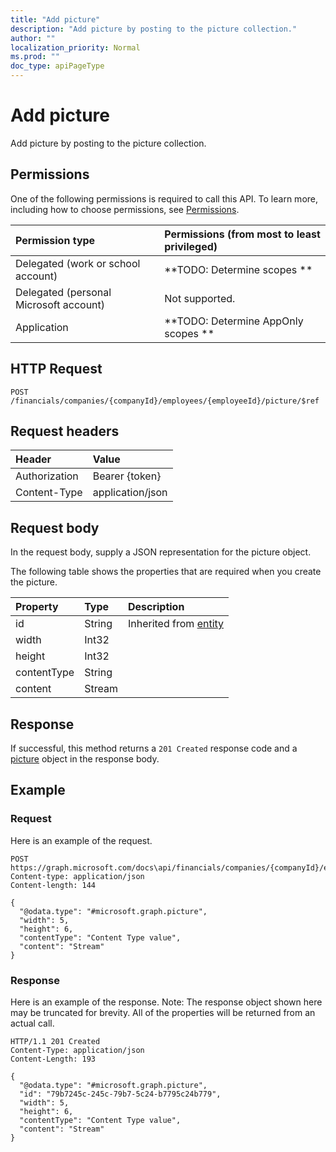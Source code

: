 ```yaml
---
title: "Add picture"
description: "Add picture by posting to the picture collection."
author: ""
localization_priority: Normal
ms.prod: ""
doc_type: apiPageType
---
```


# Add picture

Add picture by posting to the picture collection.

## Permissions
One of the following permissions is required to call this API. To learn more, including how to choose permissions, see [Permissions](/concepts/permissions-reference.md).

|Permission type|Permissions (from most to least privileged)|
|:---|:---|
|Delegated (work or school account)|**TODO: Determine scopes **|
|Delegated (personal Microsoft account)|Not supported.|
|Application|**TODO: Determine AppOnly scopes **|

## HTTP Request
<!-- {
  "blockType": "ignored"
}
-->
``` http
POST /financials/companies/{companyId}/employees/{employeeId}/picture/$ref
```

## Request headers
|Header|Value|
|:---|:---|
|Authorization|Bearer {token}|
|Content-Type|application/json|

## Request body
In the request body, supply a JSON representation for the picture object.

The following table shows the properties that are required when you create the picture.

|Property|Type|Description|
|:---|:---|:---|
|id|String| Inherited from [entity](../resources/entity.md)|
|width|Int32||
|height|Int32||
|contentType|String||
|content|Stream||



## Response
If successful, this method returns a `201 Created` response code and a [picture](../resources/picture.md) object in the response body.

## Example

### Request
Here is an example of the request.
<!-- {
  "blockType": "request",
  "name": "create_picture_from_"
}
-->
``` http
POST https://graph.microsoft.com/docs\api/financials/companies/{companyId}/employees/{employeeId}/picture
Content-type: application/json
Content-length: 144

{
  "@odata.type": "#microsoft.graph.picture",
  "width": 5,
  "height": 6,
  "contentType": "Content Type value",
  "content": "Stream"
}
```

### Response
Here is an example of the response. Note: The response object shown here may be truncated for brevity. All of the properties will be returned from an actual call.
<!-- {
  "blockType": "response",
  "truncated": true,
  "@odata.type": "microsoft.graph.picture"
}
-->
``` http
HTTP/1.1 201 Created
Content-Type: application/json
Content-Length: 193

{
  "@odata.type": "#microsoft.graph.picture",
  "id": "79b7245c-245c-79b7-5c24-b7795c24b779",
  "width": 5,
  "height": 6,
  "contentType": "Content Type value",
  "content": "Stream"
}
```

